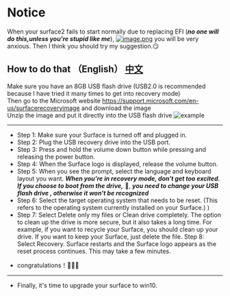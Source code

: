 # Notice
When your surface2 fails to start normally due to replacing EFI (***no one will do this,unless you're stupid like me***),
[![image.png](https://i.postimg.cc/YSzrDGqy/image.png)](https://postimg.cc/yJWCkNRF) you will be very anxious. Then I think you should try my suggestion.😏


## How to do that （English） [中文](https://github.com/CruedDerio139/SurfaceRT2Repair/blob/main/READMEcn.md)
Make sure you have an 8GB USB flash drive (USB2.0 is recommended because I have tried it many times to get into recovery mode)  
Then go to the Microsoft website <https://support.microsoft.com/en-us/surfacerecoveryimage> and download the image  
Unzip the image and put it directly into the USB flash drive ![example](https://pic.liesio.com/2021/07/12/640d1baea1387.png)
*******
- Step 1:	Make sure your Surface is turned off and plugged in.
- Step 2:	Plug the USB recovery drive into the USB port.
- Step 3:	Press and hold the volume down button while pressing and releasing the power button.
- Step 4:	When the Surface logo is displayed, release the volume button.
- Step 5:	When you see the prompt, select the language and keyboard layout you want.
    ___When you're in recovery mode, don't get too excited. If you choose to boot from the drive,___ 🤪, ___you need to change your USB flash drive , otherwise it won't be recognized___
- Step 6:	Select the target operating system that needs to be reset. (This refers to the operating system currently installed on your Surface.) )
- Step 7:	Select Delete only my files or Clean drive completely. The option to clean up the drive is more secure, but it also takes a long time. For example, if you want to recycle your Surface, you should clean up your drive. If you want to keep your Surface, just delete the file.
Step 8:	Select Recovery. Surface restarts and the Surface logo appears as the reset process continues. This may take a few minutes.

* congratulations！🎉🎉🎉
----------
+ Finally, it's time to upgrade your surface to win10.

